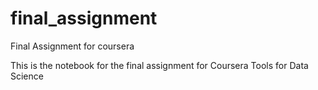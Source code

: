 # final_assignment
Final Assignment for coursera

This is the notebook for the final assignment for Coursera Tools for Data Science

